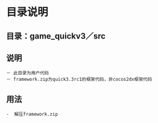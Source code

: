 目录说明
==================
## 目录：game_quickv3／src
## 说明
    － 此目录为用户代码
    － framework.zip为quick3.3rc1的框架代码，非cocos2dx框架代码
## 用法
    -  解压framework.zip





